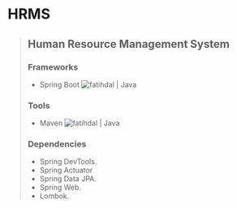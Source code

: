 # HRMS

> ## Human Resource Management System
>
> ### Frameworks
> - Spring Boot <img alt="fatihdal | Java" src="https://img.shields.io/badge/-spring%20-brightgreen?logoWidth=40?style=for-the-badge&logo=spring&logoColor=white"></img>
> ### Tools
> - Maven <img alt="fatihdal | Java" src="https://img.shields.io/badge/-Maven-lightgrey??logoWidth=40?style=for-the-badge&logo=apache-maven&logoColor=white"></img>
> ### Dependencies
> - Spring DevTools.
> - Spring Actuator
> - Spring Data JPA.
> - Spring Web.
> - Lombok.